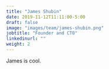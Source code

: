 ```yaml
---
title: "James Shubin"
date: 2019-11-12T11:11:00-5:00
draft: false
image: "images/team/james-shubin.png"
jobtitle: "Founder and CTO"
linkedinurl: ""
weight: 2
---
```


James is cool.
